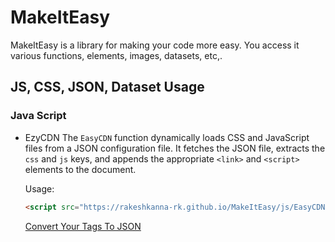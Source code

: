 # MakeItEasy

MakeItEasy is a library for making your code more easy. You access it various functions, elements, images, datasets, etc,.

## JS, CSS, JSON, Dataset Usage

### **Java Script**

- EzyCDN
  The `EasyCDN` function dynamically loads CSS and JavaScript files from a JSON configuration file. It fetches the JSON file, extracts the `css` and `js` keys, and appends the appropriate `<link>` and `<script>` elements to the document.

  Usage:

  ```html
  <script src="https://rakeshkanna-rk.github.io/MakeItEasy/js/EasyCDN.js"></script>
  ```

  [Convert Your Tags To JSON](https://rakeshkanna-rk.github.io/MakeItEasy/js/web/TagToJson.html)
